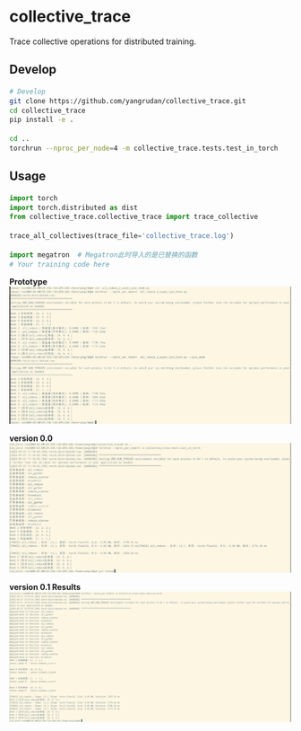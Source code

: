# collective_trace

Trace collective operations for distributed training.

## Develop

```bash
# Develop
git clone https://github.com/yangrudan/collective_trace.git
cd collective_trace
pip install -e .

cd ..
torchrun --nproc_per_node=4 -m collective_trace.tests.test_in_torch
```

## Usage

```python
import torch
import torch.distributed as dist
from collective_trace.collective_trace import trace_collective

trace_all_collectives(trace_file='collective_trace.log')

import megatron  # Megatron此时导入的是已替换的函数
# Your training code here


```

**Prototype**
![Example](docs/image1.png)

**version 0.0**
![Trace](docs/image2.png)

**version 0.1 Results**
![Results](docs/image3.png)
